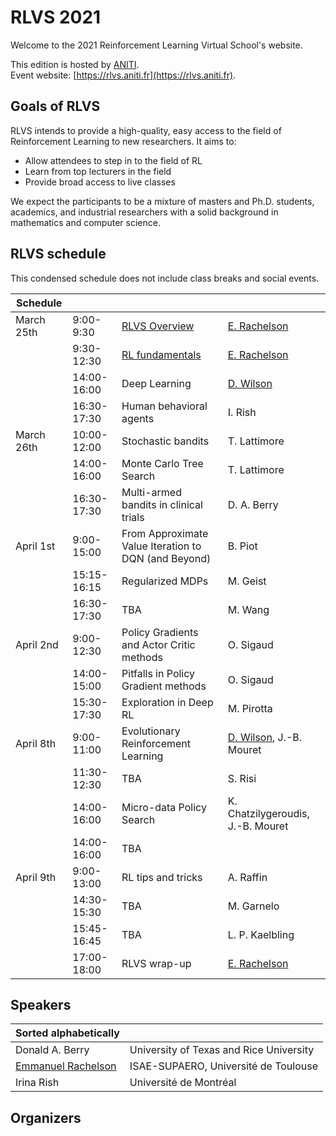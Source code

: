 # RLVS 2021

Welcome to the 2021 Reinforcement Learning Virtual School's website.

This edition is hosted by [ANITI](https://www.aniti.fr).  
Event website: [https://rlvs.aniti.fr](https://rlvs.aniti.fr).

## Goals of RLVS

RLVS intends to provide a high-quality, easy access to the field of Reinforcement Learning to new researchers. It aims to:  
- Allow attendees to step in to the field of RL
- Learn from top lecturers in the field
- Provide broad access to live classes 

We expect the participants to be a mixture of masters and Ph.D. students, academics, and industrial researchers with a solid background in mathematics and computer science.

## RLVS schedule

This condensed schedule does not include class breaks and social events.

Schedule | | | |
| --- | --- | --- | --- |
| March 25th | 9:00-9:30   | [RLVS Overview](rlvs-overview.md) | [E. Rachelson](emmanuel-rachelson.md) |
|            | 9:30-12:30  | [RL fundamentals](rl-fundamentals.md) | [E. Rachelson](emmanuel-rachelson.md) |
|            | 14:00-16:00 | Deep Learning | [D. Wilson](dennis-wilson.md) |
|            | 16:30-17:30 | Human behavioral agents | I. Rish |
| March 26th | 10:00-12:00 | Stochastic bandits | T. Lattimore |
|            | 14:00-16:00 | Monte Carlo Tree Search | T. Lattimore |
|            | 16:30-17:30 | Multi-armed bandits in clinical trials | D. A. Berry |
| April 1st  | 9:00-15:00  | From Approximate Value Iteration to DQN (and Beyond) | B. Piot |
|            | 15:15-16:15 | Regularized MDPs | M. Geist |
|            | 16:30-17:30 | TBA | M. Wang |
| April 2nd  | 9:00-12:30  | Policy Gradients and Actor Critic methods | O. Sigaud |
|            | 14:00-15:00 | Pitfalls in Policy Gradient methods | O. Sigaud |
|            | 15:30-17:30 | Exploration in Deep RL | M. Pirotta |
| April 8th  | 9:00-11:00  | Evolutionary Reinforcement Learning | [D. Wilson](dennis-wilson.md), J.-B. Mouret |
|            | 11:30-12:30 | TBA | S. Risi |
|            | 14:00-16:00 | Micro-data Policy Search | K. Chatzilygeroudis, J.-B. Mouret |
|            | 14:00-16:00 | TBA |  |
| April 9th  | 9:00-13:00  | RL tips and tricks | A. Raffin |
|            | 14:30-15:30 | TBA | M. Garnelo |
|            | 15:45-16:45 | TBA | L. P. Kaelbling |
|            | 17:00-18:00 | RLVS wrap-up | [E. Rachelson](emmanuel-rachelson.md) |

## Speakers

| Sorted alphabetically | |
| --- | --- |
| Donald A. Berry    | University of Texas and Rice University |
| [Emmanuel Rachelson](emmanuel-rachelson.md) | ISAE-SUPAERO, Université de Toulouse |
| Irina Rish | Université de Montréal |

## Organizers


